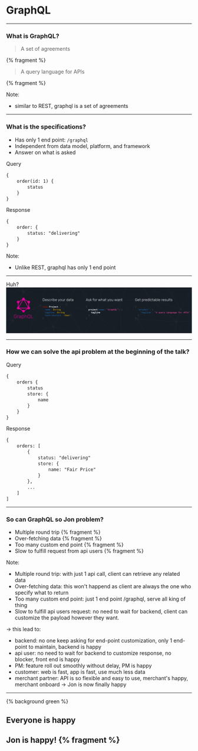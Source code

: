 # GraphQL

---

### What is GraphQL?

> A set of agreements

{% fragment %}
> A query language for APIs

{% fragment %}

Note:
- similar to REST, graphql is a set of agreements

---

### What is the specifications?
- Has only 1 end point: `/graphql` 
- Independent from data model, platform, and framework
- Answer on what is asked

Query
```
{
    order(id: 1) {
        status
    }
}
```
Response
```
{
    order: {
        status: "delivering"
    }
}
```

Note: 
- Unlike REST, graphql has only 1 end point

---

Huh?
![](theme/implementing_graphql.jpg)

---

### How we can solve the api problem at the beginning of the talk?

Query
```
{
    orders {
        status
        store: {
            name
        }
    }
}
```

Response
```
{
    orders: [
        {
            status: "delivering"
            store: {
                name: "Fair Price"
            }
        },
        ...
    ]
]
```

---

### So can GraphQL so Jon problem?

- Multiple round trip {% fragment %}
- Over-fetching data  {% fragment %}
- Too many custom end point  {% fragment %}
- Slow to fulfill request from api users  {% fragment %}

Note:
- Multiple round trip: with just 1 api call, client can retrieve any related data
- Over-fetching data: this won't happend as client are always the one who specify what to return
- Too many custom end point: just 1 end point /graphql, serve all king of thing
- Slow to fulfill api users request: no need to wait for backend, client can customize the payload however they want.

-> this lead to:
- backend: no one keep asking for end-point customization, only 1 end-point to maintain, backend is happy
- api user: no need to wait for backend to customize response, no blocker, front end is happy
- PM: feature roll out smoothly without delay, PM is happy
- customer: web is fast, app is fast, use much less data
- merchant partner: API is so flexible and easy to use, merchant's happy, merchant onboard
-> Jon is now finally happy


---

{% background green %}

## Everyone is happy
## Jon is happy! {% fragment %}
